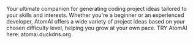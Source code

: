 Your ultimate companion for generating coding project ideas tailored to your skills and interests. Whether you're a beginner or an experienced developer, AtomAI offers a wide variety of project ideas based on your chosen difficulty level, helping you grow at your own pace.
TRY AtomAI here: atomai.duckdns.org

